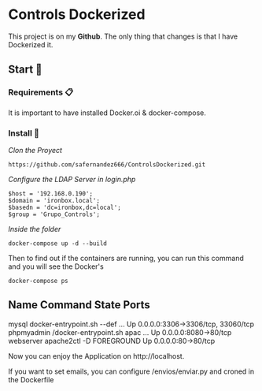 # Controls Dockerized

This project is on my **Github**. The only thing that changes is that I have Dockerized it.

## Start 🚀 

### Requirements 📋

It is important to have installed Docker.oi & docker-compose.

### Install 🔧

_Clon the Proyect_

```
https://github.com/safernandez666/ControlsDockerized.git
```
_Configure the LDAP Server in login.php_

```
$host = '192.168.0.190';
$domain = 'ironbox.local';
$basedn = 'dc=ironbox,dc=local';
$group = 'Grupo_Controls';
```
_Inside the folder_

```
docker-compose up -d --build

```
Then to find out if the containers are running, you can run this command and you will see the Docker's

```
docker-compose ps

```

   Name                 Command               State                 Ports
---------------------------------------------------------------------------------------
mysql        docker-entrypoint.sh --def ...   Up      0.0.0.0:3306->3306/tcp, 33060/tcp
phpmyadmin   /docker-entrypoint.sh apac ...   Up      0.0.0.0:8080->80/tcp
webserver    apache2ctl -D FOREGROUND         Up      0.0.0.0:80->80/tcp

Now you can enjoy the Application on http://localhost.

If you want to set emails, you can configure /envios/enviar.py and croned in the Dockerfile
